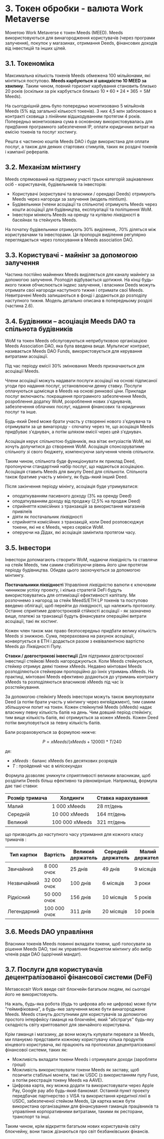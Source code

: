 # 3. Токен обробки - валюта Work Metaverse

Монетою Work Metaverse є токен Meeds (MEED). Meeds використовуються для винагородження користувачів (через програми залучення), покупок у магазинах, отримання Deeds, фінансових доходів від інвестицій та інших цілей.

## 3.1. Токеноміка

Максимальна кількість токенів Meeds обмежена 100 мільйонами, які мiнтяться поступово. **Мeeds карбуються зі швидкістю 10 MEED за хвилину**. Таким чином, повний горизонт карбування становить близько 20 років (оскільки за рік карбується близько $10*60*24*365 = 5M$ Meeds).

На сьогоднішній день було попередньо монетизовано 5 мільйонів Meeds (5% від загальної кількості токенів). З них 4,5 млн заблоковано в контракті сховища з лінійним відшкодуванням протягом 4 років. Попередньо монетизована сума в основному використовувалась для придбання програмного забезпечення IP, оплати юридичних витрат на емісію токенів та послуг хостингу.

Решта є частиною коштів Meeds DAO і буде використана для оплати послуг, а також для деяких стартових стимулів, таких як роздачі токенів і кампанії рефералів.


## 3.2. Механізм мінтингу

Meeds спрямований на підтримку участі трьох категорій зацікавлених осіб - користувачів, будівельників та інвесторів:

- Користувачі (користувачі та власники / орендарі Deeds) отримують Meeds через нагороди за залучення (модель mintium).
- Будівельники (члени асоціації та спільноти) отримують Meeds через кошти асоціації для будівництва, експлуатації та поліпшення WoM.
- Інвестори міняють Meeds на оренду та купівлю ліквідності в басейнах та стейкують Meeds.

На початку будівельники отримують 30% виділення,. 70% діляться між користувачами та інвесторами. Ця пропорція виділення регулярно переглядається через голосування в Meeds association DAO.

## 3.3. Користувачі - майнінг за допомогою залучення

Частина постійно майнених Meeds виділяється для каналу майнінгу за допомогою залучення. Розподіл відбувається щотижня. На кінці будь-якого тижня обчислюється індекс залучення, і власники Deeds можуть отримати свої нагороди наступного тижня і отримати свої Meeds. Невитрачені Meeds залишаються в фонді і додаються до розподілу наступного тижня. Модель детально описана в попередньому розділі (частина 2.6).

## 3.4. Будівники – асоціація Meeds DAO та спільнота будівників

WoM та токен Meeds обслуговуються неприбутковою організацією Meeds Association DAO, яка була введена вище. Мультисиг контракт, називається Meeds DAO Funds, використовується для керування витратами асоціації.

Під час періоду емісії 30% змінюваних Meeds призначаються для асоціації Meeds.

Члени асоціації можуть надавати послуги асоціації на основі підписаної угоди про надання послуг, установлюючи денну ставку. Послуги оплачуються щомісяця в Meeds на основі ринкової ціни. Приклади послуг включають: покращення програмного забезпечення Meeds, розроблення додатку WoM, розроблення нових з'єднувачів, забезпечення облачних послуг, надання фінансових та юридичних послуг та інше.

Будь-який Deed може брати участь у створенні нового з'єднувача та отримувати за це винагороду - спочатку через те, що асоціація Meeds придбуває з'єднувач, а потім шляхом емісії через цей з'єднувач.

Асоціація керує спільнотою будівників, яка вітає ентузіастів WoM, які хочуть долучитися до створення WoM. Асоціація спонсоруватиме спільноту зі свого бюджету, компенсуючи залучення членів спільноти.

Таким чином, спільнота буде функціонувати як приклад Deed, пропонуючи стандартний набір послуг, що надаються асоціацією. Асоціація ставить Meeds для викупу Deed для спільноти. Спільнота також братиме участь у мінінгу, як будь-який інший Deed.

Після закінчення періоду мінінгу, асоціація буде утримуватися:

- оподаткуванням пасивного доходу (3% на оренду Deed)
- оподаткуванням доходу від продажу (2,5% на продаж Deed)
- сприйняття комісійних з транзакцій за використання магазинів привілеїв
- діяти як постачальник ліквідності
- сприйняття комісійних з транзакцій, коли Deed розповсюджує токени, які не є Meeds, через сервіси WoM.
- оперуючи на Дідах, які асоціація замiнтила протягом часу.


## 3.5. Інвестори

Інвестори допомагають створити WoM, надаючи ліквідність та ставлячи на стейк Meeds, тим самим стабілізуючи рівень його ціни протягом періоду будівництва. Обидва цього заохочуються за допомогою мінтингу.

**Постачальники ліквідності** Управління ліквідністю валюти є ключовим чинником успіху проекту, і кілька стратегій DeFi будуть використовуватись для оптимізації ефективності капіталу. Ми розпочнемо з нагород за стейк MeedS/ETH LP токенів та поступово введемо облігації, щоб перейти до ліквідності, що належить протоколу. Останнє сприятиме довгостроковій стійкості асоціації - як зазначено вище, платежі за транзакції будуть фінансувати операційні витрати асоціації, такі як хостинг.

Кожен член також має право безпосередньо придбати велику кількість Meeds зі знижкою. Сума, перерахована на рахунок асоціації, конвертується в ETH і додається разом з еквівалентною вартістю Meeds до Ліквідності Пулу.

**Ставки / довгострокові інвестиції** Для підтримки довгострокової інвестиції стейкові Meeds нагороджуються. Коли Meeds стейкуються, стейкер отримує деякі токени xMeeds. Недавно мінтовані Meeds розподіляються стейкерам пропорційно до їхніх утримань xMeeds.  На практиці, мінтовані Meeds ефективно додаються до утримань контракту xMeeds та розподіляються власникові xMeeds під час їх розстейкування.

За допомогою стейкінгу Meeds інвестори можуть також викуповувати Deed (а потім брати участь у мінтингу через енгейджмент), тим самим збільшуючи попит на токен. Кожен стейкнутий Meeds (xMeeds) надає власнику певну кількість балів на день. Чим довший період стейкінгу, тим вище кількість балів, які отримується за кожен xMeeds. Кожен Deed потім викуповується за певну кількість балів.

Бали розраховуються за формулою нижче:

 $$ P = xMeeds / (xMeeds + 12000) * T / 240 $$

 де:

- $xMeeds$ : баланс xMeeds без десяткових розрядів
- $T$ : пройдений час в мілісекундах

Формула дозволяє уникнути сприятливості великим власникам, щоб розділити Deeds більш ефективно та рівномірніше. Наприклад, формула дає такі ставки:

| **Розмір тримача** | **Холдинги**   | **Ставка нарахування** |
| ------------------ | -------------- | ---------------------- |
| Малий              | 1 000 xMeeds   | 28 пт/день             |
| Середній           | 10 000 xMeeds  | 164 пт/день            |
| Великий            | 100 000 xMeeds | 321 пт/день            |


що призводить до наступного часу утримання для кожного класу тримачів :

| **Тип картки** | **Вартість** | **Великий держатель** | **Середній держатель** | **Малий держатель** |
| -------------- | ------------ | --------------------- | ---------------------- | ------------------- |
| Звичайний      | 8 000 очок   | 25 днів               | 49 днів                | 9 місяців           |
| Незвичайний    | 32 000 очок  | 100 днів              | 6 місяців              | 3 роки              |
| Рiдкiсний      | 50 000 очок  | 156 днів              | 10 місяців             | 5 років             |
| Легендарний    | 100 000 очок | 311 днів              | 20 місяців             | 10 років            |

## 3.6. Meeds DAO управління

Власники токенів Meeds повинні вкладати токени, щоб голосувати за рішення Meeds DAO, такі як управління бюджетом мінтингу або вибір членів ради DAO (щорічний мандат).

## 3.7. Послуги для користувачів децентралізованої фінансової системи (DeFi)

Метавсесвіт Work введе світ блокчейн багатьом людям, які сьогодні його не використовують.

На жаль, будь-яка робота (будь то цифрова або не цифрова) може бути "геймифікована", а будь-яке залучення може бути винагороджене Meeds. Meeds стануть доступними для користувачів за допомогою простого інтерфейсу гаманця на блокчейні, який "абстрагує" будь-яку складність світу криптовалют для звичайного користувача.

Крім гаманця і магазину, де вони можуть купувати переваги за Meeds, ми плануємо представити кожному користувачу кілька продуктів кінцевого користувача, які працюють на протоколах децентралізованої фінансової системи, таких як:

- Можливість вкладати токени Meeds і отримувати доходи (заробляти гроші)
- Можливість використовувати токени Meeds як заставу, щоб позичити стабільні монети, такі як USDC (з використанням пулу Fuse, а потім реєстрація токену Meeds на AAVE).
- Цифрова карта, яку можна додати та використовувати через Apple Pay, Google pay або будь-який банкомат. Останній пункт проекту передбачає партнерство з VISA та використання кредитної лінії в USDC, забезпеченої стейком Meeds, Ця картка може бути використана організаціями для фінансування гаманців працівників та управління корпоративними витратами, такими як ресторани, транспорт та інші.

Таким чином, крім відкриття багатьом нових користувачів світу блокчейну, вони також дізнаються про світ безбанківських фінансів.

 
